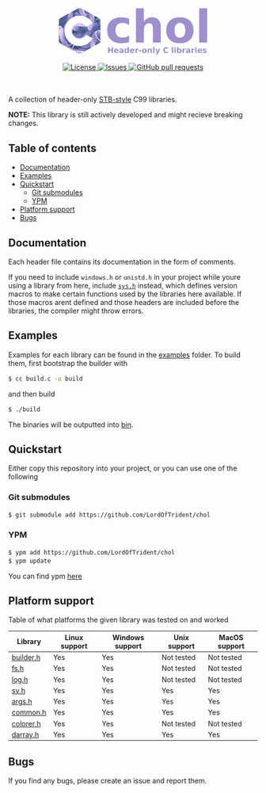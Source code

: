 <p align="center">
	<img width="300px" src="./res/logo.png">
</p>
<p align="center">
	<a href="./LICENSE">
		<img alt="License" src="https://img.shields.io/badge/license-MIT-26c374?style=for-the-badge">
	</a>
	<a href="https://github.com/LordOfTrident/chol/issues">
		<img alt="Issues" src="https://img.shields.io/github/issues/LordOfTrident/chol?style=for-the-badge&color=4f79e4">
	</a>
	<a href="https://github.com/LordOfTrident/chol/pulls">
		<img alt="GitHub pull requests" src="https://img.shields.io/github/issues-pr/LordOfTrident/chol?style=for-the-badge&color=4f79e4">
	</a>
	<br><br><br>
</p>

A collection of header-only [STB-style](https://github.com/nothings/stb) C99 libraries.

**NOTE:** This library is still actively developed and might recieve breaking changes.

## Table of contents
* [Documentation](#documentation)
* [Examples](#examples)
* [Quickstart](#quickstart)
  * [Git submodules](#git-submodules)
  * [YPM](#ypm)
* [Platform support](#platform-support)
* [Bugs](#bugs)

## Documentation
Each header file contains its documentation in the form of comments.

If you need to include `windows.h` or `unistd.h` in your project while youre using a library from
here, include [`sys.h`](./sys.h) instead, which defines version macros to make certain
functions used by the libraries here available. If those macros arent defined and those headers
are included before the libraries, the compiler might throw errors.

## Examples
Examples for each library can be found in the [examples](./examples) folder.
To build them, first bootstrap the builder with
```sh
$ cc build.c -o build
```

and then build
```sh
$ ./build
```

The binaries will be outputted into [bin](./bin).

## Quickstart
Either copy this repository into your project, or you can use one of the following

### Git submodules
```sh
$ git submodule add https://github.com/LordOfTrident/chol
```

### YPM
```sh
$ ypm add https://github.com/LordOfTrident/chol
$ ypm update
```

You can find ypm [here](https://github.com/yeti0904/ypm)

## Platform support
Table of what platforms the given library was tested on and worked

| Library                   | Linux support | Windows support | Unix support | MacOS support |
|---------------------------|---------------|-----------------|--------------|---------------|
| [builder.h](./builder.h)  | Yes           | Yes             | Not tested   | Not tested    |
| [fs.h](./fs.h)            | Yes           | Yes             | Not tested   | Not tested    |
| [log.h](./log.h)          | Yes           | Yes             | Not tested   | Not tested    |
| [sv.h](./sv.h)            | Yes           | Yes             | Yes          | Yes           |
| [args.h](./args.h)        | Yes           | Yes             | Yes          | Yes           |
| [common.h](./common.h)    | Yes           | Yes             | Yes          | Yes           |
| [colorer.h](./colorer.h)  | Yes           | Yes             | Not tested   | Not tested    |
| [darray.h](./darray.h)    | Yes           | Yes             | Yes          | Yes           |

## Bugs
If you find any bugs, please create an issue and report them.

